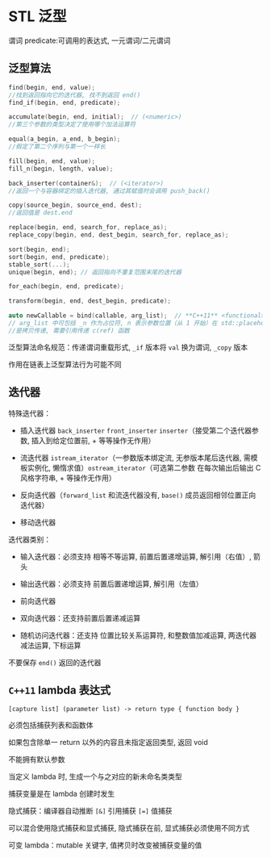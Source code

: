# STL 泛型

谓词 predicate:可调用的表达式, 一元谓词/二元谓词


## 泛型算法

```cpp
find(begin, end, value);
//找到返回指向它的迭代器, 找不到返回 end()
find_if(begin, end, predicate);

accumulate(begin, end, initial);  // (<numeric>)
//第三个参数的类型决定了使用哪个加法运算符 

equal(a_begin, a_end, b_begin);
//假定了第二个序列与第一个一样长

fill(begin, end, value);
fill_n(begin, length, value);

back_inserter(container&);  // (<iterator>)
//返回一个与容器绑定的插入迭代器, 通过其赋值时会调用 push_back()

copy(source_begin, source_end, dest);
//返回值是 dest.end

replace(begin, end, search_for, replace_as);
replace_copy(begin, end, dest_begin, search_for, replace_as);

sort(begin, end);
sort(begin, end, predicate);
stable_sort(...);
unique(begin, end); // 返回指向不重复范围末尾的迭代器

for_each(begin, end, predicate);

transform(begin, end, dest_begin, predicate);

auto newCallable = bind(callable, arg_list);  // **C++11** <functional>
// arg_list 中可包括 _n 作为占位符, n 表示参数位置（从 1 开始）在 std::placeholder 中
//是拷贝传递, 需要引用传递 c(ref) 函数
```

泛型算法命名规范：传递谓词重载形式, `_if` 版本将 `val` 换为谓词, `_copy` 版本

作用在链表上泛型算法行为可能不同


## 迭代器

特殊迭代器：

* 插入迭代器 `back_inserter` `front_inserter` `inserter`（接受第二个迭代器参数, 插入到给定位置前, + 等等操作无作用）

* 流迭代器 `istream_iterator`（一参数版本绑定流, 无参版本尾后迭代器, 需模板实例化, 懒惰求值）`ostream_iterator`（可选第二参数 在每次输出后输出 C 风格字符串, + 等操作无作用）

* 反向迭代器（`forward_list` 和流迭代器没有, `base()` 成员返回相邻位置正向迭代器）

* 移动迭代器

迭代器类别：

* 输入迭代器：必须支持 相等不等运算, 前置后置递增运算, 解引用（右值）, 箭头

* 输出迭代器：必须支持 前置后置递增运算, 解引用（左值）

* 前向迭代器

* 双向迭代器：还支持前置后置递减运算

* 随机访问迭代器：还支持 位置比较关系运算符, 和整数值加减运算, 两迭代器减法运算, 下标运算

不要保存 `end()` 返回的迭代器



## `C++11` lambda 表达式

`[capture list] (parameter list) -> return type { function body }`

必须包括捕获列表和函数体

如果包含除单一 return 以外的内容且未指定返回类型, 返回 void

不能拥有默认参数

当定义 lambda 时, 生成一个与之对应的新未命名类类型

捕获变量是在 lambda 创建时发生

隐式捕获：编译器自动推断 `[&]` 引用捕获  `[=]` 值捕获

可以混合使用隐式捕获和显式捕获, 隐式捕获在前, 显式捕获必须使用不同方式

可变 lambda：mutable 关键字, 值拷贝时改变被捕获变量的值

